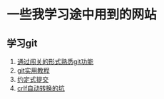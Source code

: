 # 一些我学习途中用到的网站

## 学习git

1. [通过闯关的形式熟悉git功能](https://learngitbranching.js.org/)
2. [git实用教程](https://www.liaoxuefeng.com/wiki/896043488029600)
3. [约定式提交](https://www.conventionalcommits.org/zh-hans/v1.0.0/)
4. [crlf自动转换的坑](https://www.cnblogs.com/dylanchu/p/11320039.html)

